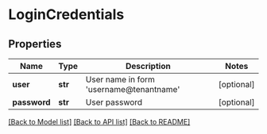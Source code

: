 # LoginCredentials

## Properties
Name | Type | Description | Notes
------------ | ------------- | ------------- | -------------
**user** | **str** | User name in form &#39;username@tenantname&#39; | [optional] 
**password** | **str** | User password | [optional] 

[[Back to Model list]](../README.md#documentation-for-models) [[Back to API list]](../README.md#documentation-for-api-endpoints) [[Back to README]](../README.md)


